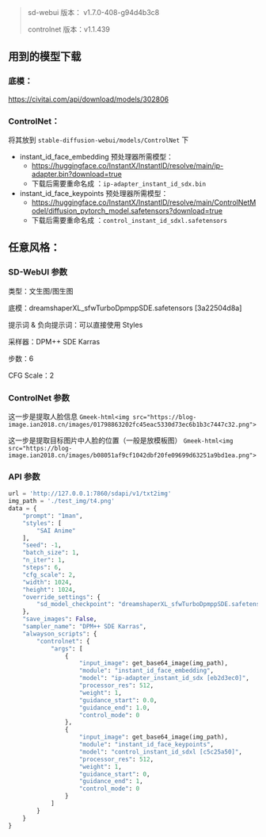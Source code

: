 > sd-webui 版本： v1.7.0-408-g94d4b3c8
>
> controlnet 版本：v1.1.439

## 用到的模型下载

### 底模：
https://civitai.com/api/download/models/302806
### ControlNet：
将其放到 `stable-diffusion-webui/models/ControlNet` 下
- instant_id_face_embedding 预处理器所需模型：
  - https://huggingface.co/InstantX/InstantID/resolve/main/ip-adapter.bin?download=true
  - 下载后需要重命名成 ：`ip-adapter_instant_id_sdx.bin`
- instant_id_face_keypoints 预处理器所需模型：
  - https://huggingface.co/InstantX/InstantID/resolve/main/ControlNetModel/diffusion_pytorch_model.safetensors?download=true
  - 下载后需要重命名成 ：`control_instant_id_sdxl.safetensors`

## 任意风格：

### SD-WebUI 参数
类型：文生图/图生图

底模：dreamshaperXL_sfwTurboDpmppSDE.safetensors [3a22504d8a]

提示词 & 负向提示词：可以直接使用 Styles

采样器：DPM++ SDE Karras

步数：6

CFG Scale：2

### ControlNet 参数

这一步是提取人脸信息
`Gmeek-html<img src="https://blog-image.ian2018.cn/images/01798863202fc45eac5330d73ec6b1b3c7447c32.png">`

这一步是提取目标图片中人脸的位置（一般是放模板图）
`Gmeek-html<img src="https://blog-image.ian2018.cn/images/b08051af9cf1042dbf20fe09699d63251a9bd1ea.png">`

### API 参数

```python
url = 'http://127.0.0.1:7860/sdapi/v1/txt2img'
img_path = './test_img/t4.png'
data = {
    "prompt": "1man",
    "styles": [
        "SAI Anime"
    ],
    "seed": -1,
    "batch_size": 1,
    "n_iter": 1,
    "steps": 6,
    "cfg_scale": 2,
    "width": 1024,
    "height": 1024,
    "override_settings": {
        "sd_model_checkpoint": "dreamshaperXL_sfwTurboDpmppSDE.safetensors [3a22504d8a]"
    },
    "save_images": False,
    "sampler_name": "DPM++ SDE Karras",
    "alwayson_scripts": {
        "controlnet": {
            "args": [
                {
                    "input_image": get_base64_image(img_path),
                    "module": "instant_id_face_embedding",
                    "model": "ip-adapter_instant_id_sdx [eb2d3ec0]",
                    "processor_res": 512,
                    "weight": 1,
                    "guidance_start": 0.0,
                    "guidance_end": 1.0,
                    "control_mode": 0
                },
                {
                    "input_image": get_base64_image(img_path),
                    "module": "instant_id_face_keypoints",
                    "model": "control_instant_id_sdxl [c5c25a50]",
                    "processor_res": 512,
                    "weight": 1,
                    "guidance_start": 0,
                    "guidance_end": 1,
                    "control_mode": 0
                }
            ]
        }
    }
}
```
<!-- ##{"timestamp":1706576591}## -->